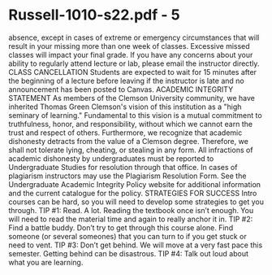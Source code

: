 # Russell-1010-s22.pdf - 5

absence, except in cases of extreme or emergency 
circumstances that will result in your missing more than one 
week of classes. Excessive missed classes will impact your final 
grade. If you have any concerns about your ability to regularly 
attend lecture or lab, please email the instructor directly. 
CLASS CANCELLATION
Students are expected to wait for 15 minutes after the 
beginning of a lecture before leaving if the instructor is late and 
no announcement has been posted to Canvas.
ACADEMIC INTEGRITY STATEMENT
As members of the Clemson University community, we have 
inherited Thomas Green Clemson's vision of this institution as a 
"high seminary of learning." Fundamental to this vision is a 
mutual commitment to truthfulness, honor, and responsibility, 
without which we cannot earn the trust and respect of others. 
Furthermore, we recognize that academic dishonesty detracts 
from the value of a Clemson degree. Therefore, we shall not 
tolerate lying, cheating, or stealing in any form. 
All infractions of academic dishonesty by undergraduates must 
be reported to Undergraduate Studies for resolution through 
that office. In cases of plagiarism instructors may use the 
Plagiarism Resolution Form.
See the Undergraduate Academic Integrity Policy website for 
additional information and the current catalogue for the policy. 
STRATEGIES FOR SUCCESS
Intro courses can be hard, so 
you will need to develop some 
strategies to get you through.
TIP #1: Read. A lot. 
Reading the textbook once isn’t 
enough. You will need to read 
the material time and again to 
really anchor it in.
TIP #2: Find a battle buddy.
Don’t try to get through this 
course alone. Find someone (or 
several someones) that you 
can turn to if you get stuck or 
need to vent.
TIP #3: Don’t get behind. 
We will move at a very fast 
pace this semester. Getting 
behind can be disastrous.
TIP #4: Talk out loud about 
what you are learning.